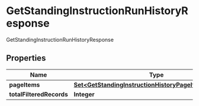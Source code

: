 

# GetStandingInstructionRunHistoryResponse

GetStandingInstructionRunHistoryResponse

## Properties

| Name | Type | Description | Notes |
|------------ | ------------- | ------------- | -------------|
|**pageItems** | [**Set&lt;GetStandingInstructionHistoryPageItemsResponse&gt;**](GetStandingInstructionHistoryPageItemsResponse.md) |  |  [optional] |
|**totalFilteredRecords** | **Integer** |  |  [optional] |



